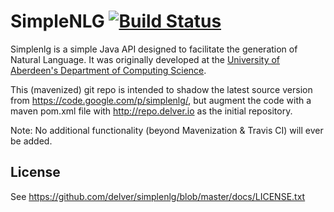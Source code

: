 SimpleNLG  [![Build Status](https://secure.travis-ci.org/delver/simplenlg.png)](http://travis-ci.org/delver/simplenlg)
=========

Simplenlg is a simple Java API designed to facilitate the generation of Natural
Language. It was originally developed at the 
[University of Aberdeen's Department of Computing Science](http://www.csd.abdn.ac.uk/).

This (mavenized) git repo is intended to shadow the latest source version from
https://code.google.com/p/simplenlg/, but augment the code with a maven pom.xml file with
http://repo.delver.io as the initial repository.

Note: No additional functionality (beyond Mavenization & Travis CI) will ever be added.

License
-------
See https://github.com/delver/simplenlg/blob/master/docs/LICENSE.txt
